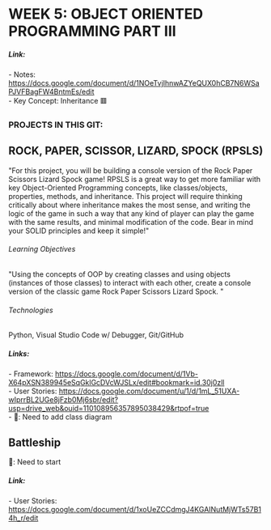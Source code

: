 # WEEK 5: OBJECT ORIENTED PROGRAMMING PART III
##### Link:  
\- Notes: https://docs.google.com/document/d/1NOeTvjIhnwAZYeQUX0hCB7N6WSaPJVFBagFW4BntmEs/edit  
\- Key Concept: Inheritance 🟥

### PROJECTS IN THIS GIT:
## ROCK, PAPER, SCISSOR, LIZARD, SPOCK (RPSLS)
"For this project, you will be building a console version of the Rock Paper Scissors Lizard Spock game! RPSLS is a great way to get more familiar with key Object-Oriented Programming concepts, like classes/objects, properties, methods, and inheritance.  This project will require thinking critically about where inheritance makes the most sense, and writing the logic of the game in such a way that any kind of player can play the game with the same results, and minimal modification of the code. Bear in mind your SOLID principles and keep it simple!"  
###### Learning Objectives  
"Using the concepts of OOP by creating classes and using objects (instances of those classes) to interact with each other, create a console version of the classic game Rock Paper Scissors Lizard Spock. "  
###### Technologies  
Python, Visual Studio Code w/ Debugger, Git/GitHub

##### Links:  
\- Framework: https://docs.google.com/document/d/1Vb-X64pXSN389945eSqGklGcDVcWJSLx/edit#bookmark=id.30j0zll  
\- User Stories: https://docs.google.com/document/u/1/d/1mL_51UXA-wIprrBL2UGe8jFzb0Mj6sbr/edit?usp=drive_web&ouid=110108956357895038429&rtpof=true  
\- 🤔: Need to add class diagram

## Battleship  
🤔: Need to start

##### Link:  
\- User Stories: https://docs.google.com/document/d/1xoUeZCCdmgJ4KGAINutMjWTs57B14h_r/edit


<!-- list of modules -> classes:
main.py
ai.py -> AI
human.py -> Human
game.py -> Game

algorithm
step 1: display welcome, instruction, and rules for player
step 2: ask player the option for a single-player or a multi-player game
if single-player:
step 3: ask player for their number option of RPSLS
step 4: AI chooses their RPSLS
step 5: display round result
step 6: repeat step 3, 4, and 5 for 3 rounds
step 7: declare winner of single-player game
if multi-player:
step 3: ask player 1 for their number option of RPSLS
step 4: ask player 2 for their number option of RPSLS
step 5: display round result
step 6: repeat step 3, 4, and 5 for 3 rounds
step 7: declare winner of multi-player game





detailed algo
step 1: display welcome and instructions for player
    Welcome to Rock Paper Scissors Lizard Spock
    each match will be best of three games 
    use the number keys to enter your selection
        look up sleep to list out rules one at a time
step 2: please select an option: human vs AI game or human
step 3: -->